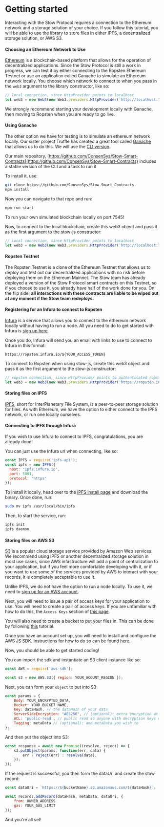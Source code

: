 # Getting started

Interacting with the Stow Protocol requires a connection to the Ethereum network and a storage solution of your choice. If you follow this tutorial, you will be able to use the library to store files in either IPFS, a decentralized storage solution, or AWS S3.

#### Choosing an Ethereum Network to Use

[Ethereum](https://www.ethereum.org/) is a blockchain-based platform that allows for the operation of decentralized applications. Since the Stow Protocol is still a work in progress, we can test it by either connecting to the Ropsten Ethereum Testnet or use an application called Ganache to simulate an Ethereum network locally. You choose which network to connect to when you pass in the `web3` argument to the library constructor, like so:

```javascript
// local connection, since HttpProvider points to localhost
let web3 = new Web3(new Web3.providers.HttpProvider('http://localhost:7545'))
```

We strongly recommend starting your development locally with Ganache, then moving to Ropsten when you are ready to go live.

#### Using Ganache

The other option we have for testing is to simulate an ethereum network locally. Our sister project Truffle has created a great tool called [Ganache](http://truffleframework.com/ganache) that allows us to do this. We will use the [CLI version](https://github.com/trufflesuite/ganache-cli).

Our main repository, [https://github.com/ConsenSys/Stow-Smart-Contracts](https://github.com/ConsenSys/Stow-Smart-Contracts) includes a stable version of the CLI and a task to run it

To install it, use:
```bash
git clone https://github.com/ConsenSys/Stow-Smart-Contracts
npm install
```

Now you can navigate to that repo and run:

```bash
npm run start
```
To run your own simulated blockchain locally on port 7545!

Now, to connect to the local blockchain, create this web3 object and pass it as the first argument to the stow-js constructor:

```javascript
// local connection, since HttpProvider points to localhost
let web3 = new Web3(new Web3.providers.HttpProvider('http://localhost:7545'))
```

#### Ropsten Testnet

The Ropsten Testnet is a clone of the Ethereum Testnet that allows us to deploy and test out our decentralized applications with no risk before deploying them on the Ethereum Mainnet. The Stow team has already deployed a version of the Stow Protocol smart contracts on this Testnet, so if you choose to use it, you already have half of the work done for you. On the flip side, **all interactions with these contracts are liable to be wiped out at any moment if the Stow team redeploys.**

#### Registering for an Infura to connect to Ropsten

[Infura](https://infura.io/about) is a service that allows you to connect to the ethereum network locally without having to run a node. All you need to do to get started with Infura is [sign up here](https://infura.io/signup).

Once you do, Infura will send you an email with links to use to connect to Infura in this format:

```
https://ropsten.infura.io/${YOUR_ACCESS_TOKEN}
```

To connect to Ropsten when using stow-js, create this web3 object and pass it as the first argument to the stow-js constructor:

```javascript
// ropsten connection, since HttpProvider points to authenticated ropsten infura link
let web3 = new Web3(new Web3.providers.HttpProvider('https://ropsten.infura.io/${YOUR_ACCESS_TOKEN}'))
```

#### Storing files on IPFS

[IPFS](https://ipfs.io), short for InterPlanetary File System, is a peer-to-peer storage solution for files. As with Ethereum, we have the option to either connect to the IPFS network, or run one locally ourselves.

#### Connecting to IPFS through Infura

If you wish to use Infura to connect to IPFS, congratulations, you are already done!

You can just use the Infura url when connecting, like so:

```javascript
const IPFS = require('ipfs-api');
const ipfs = new IPFS({
  host: 'ipfs.infura.io',
  port: 5001,
  protocol: 'https'
});
```

To install it locally, head over to the [IPFS install page](https://ipfs.io/docs/install/) and download the binary. Once done, run:

```bash
sudo mv ipfs /usr/local/bin/ipfs
```

Then, to start the service, run:

```bash
ipfs init
ipfs daemon
```

#### Storing files on AWS S3

[S3](https://aws.amazon.com/s3/) is a popular cloud storage service provided by Amazon Web services. We recommend using IPFS or another decentralized storage solution in most use cases, since AWS infastructure will add a point of centralization to your application, but if you feel more comfortable developing with it, or if you want to use some of the services provided by AWS to interact with your records, it is completely acceptable to use it.

Unlike IPFS, we do not have the option to run a node locally. To use it, we need to [sign up for an AWS account](https://aws.amazon.com/free/). 

Next, you will need to issue a pair of access keys for your application to use. You will need to create a pair of access keys. If you are unfamiliar with how to do this, the `Access Keys` section of [this page](https://docs.aws.amazon.com/general/latest/gr/aws-sec-cred-types.html).

You will also need to create a bucket to put your files in. This can be done by following [this](https://docs.aws.amazon.com/AmazonS3/latest/gsg/CreatingABucket.html) tutorial.

Once you have an account set up, you will need to install and configure the AWS JS SDK. Instructions for how to do so can be found [here](https://aws.amazon.com/sdk-for-node-js/).

Now, you should be able to get started coding!

You can import the sdk and instantiate an S3 client instance like so:

```javascript
const AWS = require('aws-sdk');

const s3 = new AWS.S3({ region: YOUR_ACOUNT_REGION });
```

Next, you can form your `object` to put into S3:

```javascript
const params = {
	Body: YOUR_ENCRYPTED_DATA, 
	Bucket: YOUR_BUCKET_NAME, 
	Key: dataHash, // the dataHash of your data
	ServerSideEncryption: "AES256", // (optional): extra encryption at rest if you choose
	ACL: 'public-read', // public read so anyone with decryption keys can read
	Tagging: metaData // (optional): and metaData you wish to 
};
```
And then put the object into S3:

```javascript
const response = await new Promise((resolve, reject) => {
	s3.putObject(params, function(err, data) {
	    err ? reject(err) : resolve(data);
	});
});
```

If the request is successful, you then form the dataUri and create the stow record:

```javascript
const dataUri = `https://${bucketName}.s3.amazonaws.com/${dataHash}`;

await records.addRecord(dataHash, metaData, dataUri, {
	from: OWNER_ADDRESS
	gas: YOUR_GAS_LIMIT
});
```

And you're all set!




